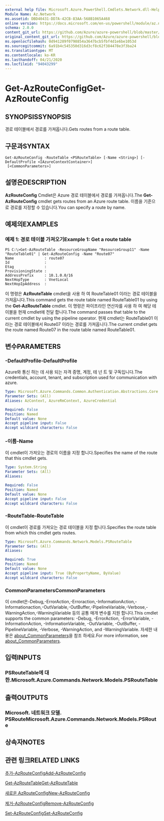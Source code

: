 ```yaml
---
external help file: Microsoft.Azure.PowerShell.Cmdlets.Network.dll-Help.xml
Module Name: Az.Network
ms.assetid: DBD40431-DD7A-42CB-83AA-568B1065A468
online version: https://docs.microsoft.com/en-us/powershell/module/az.network/get-azrouteconfig
schema: 2.0.0
content_git_url: https://github.com/Azure/azure-powershell/blob/master/src/Network/Network/help/Get-AzRouteConfig.md
original_content_git_url: https://github.com/Azure/azure-powershell/blob/master/src/Network/Network/help/Get-AzRouteConfig.md
ms.openlocfilehash: 0d941289f0798854a3647bcb5fbf4d1e6be1053d
ms.sourcegitcommit: 6a91b4c545350d316d3cf8c62f384478e3f3ba24
ms.translationtype: MT
ms.contentlocale: ko-KR
ms.lasthandoff: 04/21/2020
ms.locfileid: "94043299"
---
```

# <span data-ttu-id="19c34-101">Get-AzRouteConfig</span><span class="sxs-lookup"><span data-stu-id="19c34-101">Get-AzRouteConfig</span></span>

## <span data-ttu-id="19c34-102">SYNOPSIS</span><span class="sxs-lookup"><span data-stu-id="19c34-102">SYNOPSIS</span></span>
<span data-ttu-id="19c34-103">경로 테이블에서 경로를 가져옵니다.</span><span class="sxs-lookup"><span data-stu-id="19c34-103">Gets routes from a route table.</span></span>

## <span data-ttu-id="19c34-104">구문과</span><span class="sxs-lookup"><span data-stu-id="19c34-104">SYNTAX</span></span>

```
Get-AzRouteConfig -RouteTable <PSRouteTable> [-Name <String>] [-DefaultProfile <IAzureContextContainer>]
 [<CommonParameters>]
```

## <span data-ttu-id="19c34-105">설명은</span><span class="sxs-lookup"><span data-stu-id="19c34-105">DESCRIPTION</span></span>
<span data-ttu-id="19c34-106">**AzRouteConfig** Cmdlet은 Azure 경로 테이블에서 경로를 가져옵니다.</span><span class="sxs-lookup"><span data-stu-id="19c34-106">The **Get-AzRouteConfig** cmdlet gets routes from an Azure route table.</span></span>
<span data-ttu-id="19c34-107">이름을 기준으로 경로를 지정할 수 있습니다.</span><span class="sxs-lookup"><span data-stu-id="19c34-107">You can specify a route by name.</span></span>

## <span data-ttu-id="19c34-108">예제의</span><span class="sxs-lookup"><span data-stu-id="19c34-108">EXAMPLES</span></span>

### <span data-ttu-id="19c34-109">예제 1: 경로 테이블 가져오기</span><span class="sxs-lookup"><span data-stu-id="19c34-109">Example 1: Get a route table</span></span>
```
PS C:\>Get-AzRouteTable -ResourceGroupName "ResourceGroup11" -Name "RouteTable01" | Get-AzRouteConfig -Name "Route07"
Name              : route07
Id                : 
Etag              : 
ProvisioningState : 
AddressPrefix     : 10.1.0.0/16
NextHopType       : VnetLocal
NextHopIpAddress  :
```

<span data-ttu-id="19c34-110">이 명령은 **AzRouteTable** cmdlet을 사용 하 여 RouteTable01 이라는 경로 테이블을 가져옵니다.</span><span class="sxs-lookup"><span data-stu-id="19c34-110">This command gets the route table named RouteTable01 by using the **Get-AzRouteTable** cmdlet.</span></span>
<span data-ttu-id="19c34-111">이 명령은 파이프라인 연산자를 사용 하 여 해당 테이블을 현재 cmdlet에 전달 합니다.</span><span class="sxs-lookup"><span data-stu-id="19c34-111">The command passes that table to the current cmdlet by using the pipeline operator.</span></span>
<span data-ttu-id="19c34-112">현재 cmdlet는 RouteTable01 이라는 경로 테이블에서 Route07 이라는 경로를 가져옵니다.</span><span class="sxs-lookup"><span data-stu-id="19c34-112">The current cmdlet gets the route named Route07 in the route table named RouteTable01.</span></span>

## <span data-ttu-id="19c34-113">변수</span><span class="sxs-lookup"><span data-stu-id="19c34-113">PARAMETERS</span></span>

### <span data-ttu-id="19c34-114">-DefaultProfile</span><span class="sxs-lookup"><span data-stu-id="19c34-114">-DefaultProfile</span></span>
<span data-ttu-id="19c34-115">Azure와 통신 하는 데 사용 되는 자격 증명, 계정, 테 넌 트 및 구독입니다.</span><span class="sxs-lookup"><span data-stu-id="19c34-115">The credentials, account, tenant, and subscription used for communication with azure.</span></span>

```yaml
Type: Microsoft.Azure.Commands.Common.Authentication.Abstractions.Core.IAzureContextContainer
Parameter Sets: (All)
Aliases: AzContext, AzureRmContext, AzureCredential

Required: False
Position: Named
Default value: None
Accept pipeline input: False
Accept wildcard characters: False
```

### <span data-ttu-id="19c34-116">-이름</span><span class="sxs-lookup"><span data-stu-id="19c34-116">-Name</span></span>
<span data-ttu-id="19c34-117">이 cmdlet이 가져오는 경로의 이름을 지정 합니다.</span><span class="sxs-lookup"><span data-stu-id="19c34-117">Specifies the name of the route that this cmdlet gets.</span></span>

```yaml
Type: System.String
Parameter Sets: (All)
Aliases:

Required: False
Position: Named
Default value: None
Accept pipeline input: False
Accept wildcard characters: False
```

### <span data-ttu-id="19c34-118">-RouteTable</span><span class="sxs-lookup"><span data-stu-id="19c34-118">-RouteTable</span></span>
<span data-ttu-id="19c34-119">이 cmdlet이 경로를 가져오는 경로 테이블을 지정 합니다.</span><span class="sxs-lookup"><span data-stu-id="19c34-119">Specifies the route table from which this cmdlet gets routes.</span></span>

```yaml
Type: Microsoft.Azure.Commands.Network.Models.PSRouteTable
Parameter Sets: (All)
Aliases:

Required: True
Position: Named
Default value: None
Accept pipeline input: True (ByPropertyName, ByValue)
Accept wildcard characters: False
```

### <span data-ttu-id="19c34-120">CommonParameters</span><span class="sxs-lookup"><span data-stu-id="19c34-120">CommonParameters</span></span>
<span data-ttu-id="19c34-121">이 cmdlet은-Debug,-ErrorAction,-Erroraction,-InformationAction,-Informationaction,-OutVariable,-OutBuffer,-PipelineVariable,-Verbose,-WarningAction,-WarningVariable 등의 공통 매개 변수를 지원 합니다.</span><span class="sxs-lookup"><span data-stu-id="19c34-121">This cmdlet supports the common parameters: -Debug, -ErrorAction, -ErrorVariable, -InformationAction, -InformationVariable, -OutVariable, -OutBuffer, -PipelineVariable, -Verbose, -WarningAction, and -WarningVariable.</span></span> <span data-ttu-id="19c34-122">자세한 내용은 [about_CommonParameters](http://go.microsoft.com/fwlink/?LinkID=113216)을 참조 하세요.</span><span class="sxs-lookup"><span data-stu-id="19c34-122">For more information, see [about_CommonParameters](http://go.microsoft.com/fwlink/?LinkID=113216).</span></span>

## <span data-ttu-id="19c34-123">입력</span><span class="sxs-lookup"><span data-stu-id="19c34-123">INPUTS</span></span>

### <span data-ttu-id="19c34-124">PSRouteTable에 대 한.</span><span class="sxs-lookup"><span data-stu-id="19c34-124">Microsoft.Azure.Commands.Network.Models.PSRouteTable</span></span>

## <span data-ttu-id="19c34-125">출력</span><span class="sxs-lookup"><span data-stu-id="19c34-125">OUTPUTS</span></span>

### <span data-ttu-id="19c34-126">Microsoft. 네트워크 모델. PSRoute</span><span class="sxs-lookup"><span data-stu-id="19c34-126">Microsoft.Azure.Commands.Network.Models.PSRoute</span></span>

## <span data-ttu-id="19c34-127">상속자</span><span class="sxs-lookup"><span data-stu-id="19c34-127">NOTES</span></span>

## <span data-ttu-id="19c34-128">관련 링크</span><span class="sxs-lookup"><span data-stu-id="19c34-128">RELATED LINKS</span></span>

[<span data-ttu-id="19c34-129">추가-AzRouteConfig</span><span class="sxs-lookup"><span data-stu-id="19c34-129">Add-AzRouteConfig</span></span>](./Add-AzRouteConfig.md)

[<span data-ttu-id="19c34-130">Get-AzRouteTable</span><span class="sxs-lookup"><span data-stu-id="19c34-130">Get-AzRouteTable</span></span>](./Get-AzRouteTable.md)

[<span data-ttu-id="19c34-131">새로운 AzRouteConfig</span><span class="sxs-lookup"><span data-stu-id="19c34-131">New-AzRouteConfig</span></span>](./New-AzRouteConfig.md)

[<span data-ttu-id="19c34-132">제거-AzRouteConfig</span><span class="sxs-lookup"><span data-stu-id="19c34-132">Remove-AzRouteConfig</span></span>](./Remove-AzRouteConfig.md)

[<span data-ttu-id="19c34-133">Set-AzRouteConfig</span><span class="sxs-lookup"><span data-stu-id="19c34-133">Set-AzRouteConfig</span></span>](./Set-AzRouteConfig.md)


